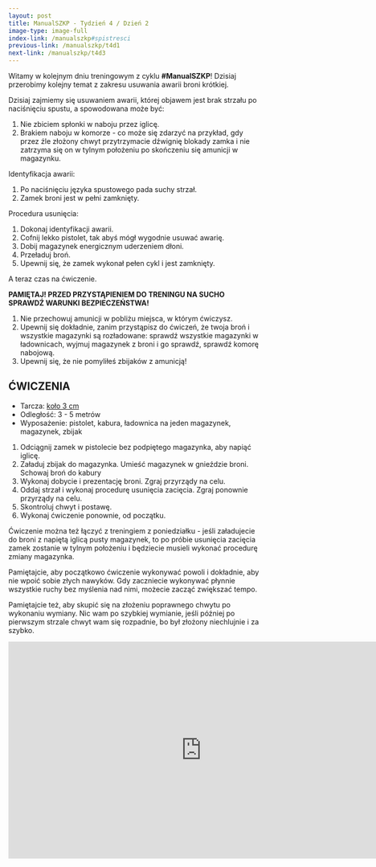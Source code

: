 ```yaml
---
layout: post
title: ManualSZKP - Tydzień 4 / Dzień 2
image-type: image-full
index-link: /manualszkp#spistresci
previous-link: /manualszkp/t4d1
next-link: /manualszkp/t4d3
---
```


Witamy w kolejnym dniu treningowym z cyklu **#ManualSZKP**! Dzisiaj przerobimy kolejny temat z zakresu usuwania awarii broni krótkiej.

Dzisiaj zajmiemy się usuwaniem awarii, której objawem jest brak strzału po naciśnięciu spustu, a spowodowana może być:

1. Nie zbiciem spłonki w naboju przez iglicę.
2. Brakiem naboju w komorze - co może się zdarzyć na przykład, gdy przez źle złożony chwyt przytrzymacie dźwignię blokady zamka i nie zatrzyma się on w tylnym położeniu po skończeniu się amunicji w magazynku.

Identyfikacja awarii:

1. Po naciśnięciu języka spustowego pada suchy strzał.
2. Zamek broni jest w pełni zamknięty.

Procedura usunięcia:

1. Dokonaj identyfikacji awarii.
2. Cofnij lekko pistolet, tak abyś mógł wygodnie usuwać awarię.
3. Dobij magazynek energicznym uderzeniem dłoni.
4. Przeładuj broń.
5. Upewnij się, że zamek wykonał pełen cykl i jest zamknięty.

A teraz czas na ćwiczenie.

**PAMIĘTAJ! PRZED PRZYSTĄPIENIEM DO TRENINGU NA SUCHO SPRAWDŹ WARUNKI BEZPIECZEŃSTWA!**

1. Nie przechowuj amunicji w pobliżu miejsca, w którym ćwiczysz.
2. Upewnij się dokładnie, zanim przystąpisz do ćwiczeń, że twoja broń i wszystkie magazynki są rozładowane: sprawdź wszystkie magazynki w ładownicach, wyjmuj magazynek z broni i go sprawdź, sprawdź komorę nabojową.
3. Upewnij się, że nie pomyliłeś zbijaków z amunicją!

## ĆWICZENIA
* Tarcza: [koło 3 cm](tarcze/kolo_3cm.pdf)
* Odległość: 3 - 5 metrów
* Wyposażenie: pistolet, kabura, ładownica na jeden magazynek, magazynek, zbijak

1. Odciągnij zamek w pistolecie bez podpiętego magazynka, aby napiąć iglicę.
2. Załaduj zbijak do magazynka. Umieść magazynek w gnieździe broni. Schowaj broń do kabury
3. Wykonaj dobycie i prezentację broni. Zgraj przyrządy na celu.
4. Oddaj strzał i wykonaj procedurę usunięcia zacięcia. Zgraj ponownie przyrządy na celu.
5. Skontroluj chwyt i postawę.
6. Wykonaj ćwiczenie ponownie, od początku.

Ćwiczenie można też łączyć z treningiem z poniedziałku - jeśli załadujecie do broni z napiętą iglicą pusty magazynek, to po próbie usunięcia zacięcia zamek zostanie w tylnym położeniu i będziecie musieli wykonać procedurę zmiany magazynka.

Pamiętajcie, aby początkowo ćwiczenie wykonywać powoli i dokładnie, aby nie wpoić sobie złych nawyków. Gdy zaczniecie wykonywać płynnie wszystkie ruchy bez myślenia nad nimi, możecie zacząć zwiększać tempo.

Pamiętajcie też, aby skupić się na złożeniu poprawnego chwytu po wykonaniu wymiany. Nic wam po szybkiej wymianie, jeśli później po pierwszym strzale chwyt wam się rozpadnie, bo był złożony niechlujnie i za szybko.

<center><iframe width="768" height="432" src="https://www.youtube.com/embed/72DEKyuuLoY" title="YouTube video player" frameborder="0" allow="accelerometer; autoplay; clipboard-write; encrypted-media; gyroscope; picture-in-picture" allowfullscreen></iframe></center>